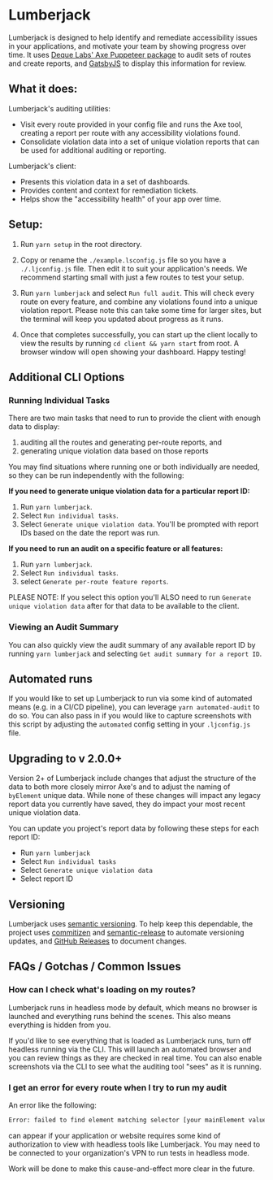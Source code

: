 # Lumberjack

Lumberjack is designed to help identify and remediate accessibility issues in your applications, and motivate your team by showing progress over time. It uses [Deque Labs' Axe Puppeteer package](https://www.npmjs.com/package/@axe-core/puppeteer) to audit sets of routes and create reports, and [GatsbyJS](https://www.gatsbyjs.org/) to display this information for review.

## What it does:

Lumberjack's auditing utilities:

- Visit every route provided in your config file and runs the Axe tool, creating a report per route with any accessibility violations found.
- Consolidate violation data into a set of unique violation reports that can be used for additional auditing or reporting.

Lumberjack's client:
- Presents this violation data in a set of dashboards.
- Provides content and context for remediation tickets.
- Helps show the "accessibility health" of your app over time.

## Setup:

1.  Run `yarn setup` in the root directory.

1.  Copy or rename the `./example.lsconfig.js` file so you have a `./.ljconfig.js` file. Then edit it to suit your application's needs. We recommend starting small with just a few routes to test your setup.

1. Run `yarn lumberjack` and select `Run full audit`. This will check every route on every feature, and combine any violations found into a unique violation report. Please note this can take some time for larger sites, but the terminal will keep you updated about progress as it runs.

1. Once that completes successfully, you can start up the client locally to view the results by running `cd client && yarn start` from root. A browser window will open showing your dashboard. Happy testing!

## Additional CLI Options

### Running Individual Tasks

There are two main tasks that need to run to provide the client with enough data to display:

1. auditing all the routes and generating per-route reports, and
1. generating unique violation data based on those reports

You may find situations where running one or both individually are needed, so they can be run independently with the following:

**If you need to generate unique violation data for a particular report ID:**
1. Run `yarn lumberjack`.
1. Select `Run individual tasks`.
1. Select `Generate unique violation data`. You'll be prompted with report IDs based on the date the report was run.

**If you need to run an audit on a specific feature or all features:**
1. Run `yarn lumberjack`.
1. Select `Run individual tasks`.
1. select `Generate per-route feature reports`. 

PLEASE NOTE: If you select this option you'll ALSO need to run `Generate unique violation data` after for that data to be available to the client.

### Viewing an Audit Summary

You can also quickly view the audit summary of any available report ID by running `yarn lumberjack` and selecting `Get audit summary for a report ID`.

## Automated runs

If you would like to set up Lumberjack to run via some kind of automated means (e.g. in a CI/CD pipeline), you can leverage `yarn automated-audit` to do so. You can also pass in if you would like to capture screenshots with this script by adjusting the `automated` config setting in your `.ljconfig.js` file.

## Upgrading to v 2.0.0+

Version 2+ of Lumberjack include changes that adjust the structure of the data to both more closely mirror Axe's and to adjust the naming of `byElement` unique data. While none of these changes will impact any legacy report data you currently have saved, they do impact your most recent unique violation data.

You can update you project's report data by following these steps for each report ID:

- Run `yarn lumberjack`
- Select `Run individual tasks`
- Select `Generate unique violation data`
- Select report ID

## Versioning

Lumberjack uses [semantic versioning](https://semver.org/). To help keep this dependable, the project uses [commitizen](https://github.com/commitizen/cz-cli) and [semantic-release](https://github.com/semantic-release/semantic-release) to automate versioning updates, and [GitHub Releases](https://docs.github.com/en/github/administering-a-repository/releasing-projects-on-github/about-releases) to document changes. 

## FAQs / Gotchas / Common Issues

### How can I check what's loading on my routes?

Lumberjack runs in headless mode by default, which means no browser is launched and everything runs behind the scenes. This also means everything is hidden from you.

If you'd like to see everything that is loaded as Lumberjack runs, turn off headless running via the CLI. This will launch an automated browser and you can review things as they are checked in real time. You can also enable screenshots via the CLI to see what the auditing tool "sees" as it is running.

### I get an error for every route when I try to run my audit

An error like the following:

```bash
Error: failed to find element matching selector [your mainElement value]
```
can appear if your application or website requires some kind of authorization to view with headless tools like Lumberjack. You may need to be connected to your organization's VPN to run tests in headless mode.

Work will be done to make this cause-and-effect more clear in the future.
